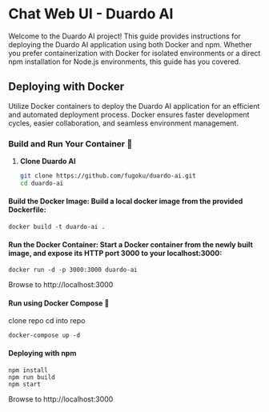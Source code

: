 # Chat Web UI - Duardo AI

Welcome to the Duardo AI project! This guide provides instructions for deploying the Duardo AI application using both Docker and npm. Whether you prefer containerization with Docker for isolated environments or a direct npm installation for Node.js environments, this guide has you covered.

## Deploying with Docker

Utilize Docker containers to deploy the Duardo AI application for an efficient and automated deployment process. Docker ensures faster development cycles, easier collaboration, and seamless environment management.

### Build and Run Your Container 🔧

1. **Clone Duardo AI**
   ```bash
   git clone https://github.com/fugoku/duardo-ai.git
   cd duardo-ai


#### Build the Docker Image: Build a local docker image from the provided Dockerfile:

```
docker build -t duardo-ai .
```



#### Run the Docker Container: Start a Docker container from the newly built image, and expose its HTTP port 3000 to your localhost:3000:
```
docker run -d -p 3000:3000 duardo-ai
```

Browse to http://localhost:3000


#### Run using Docker Compose 🚀

clone repo
cd into repo

```
docker-compose up -d
```


#### Deploying with npm


```
npm install
npm run build
npm start
```

Browse to http://localhost:3000

